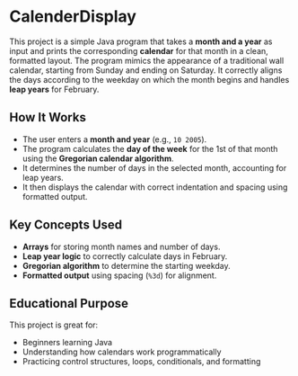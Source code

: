 # CalenderDisplay

This project is a simple Java program that takes a **month and a year** as input and prints the corresponding **calendar** for that month in a clean, formatted layout.
The program mimics the appearance of a traditional wall calendar, starting from Sunday and ending on Saturday. It correctly aligns the days according to the weekday on which the month begins and handles **leap years** for February.


## How It Works

- The user enters a **month and year** (e.g., `10 2005`).
- The program calculates the **day of the week** for the 1st of that month using the **Gregorian calendar algorithm**.
- It determines the number of days in the selected month, accounting for leap years.
- It then displays the calendar with correct indentation and spacing using formatted output.


## Key Concepts Used

- **Arrays** for storing month names and number of days.
- **Leap year logic** to correctly calculate days in February.
- **Gregorian algorithm** to determine the starting weekday.
- **Formatted output** using spacing (`%3d`) for alignment.


## Educational Purpose

This project is great for:

- Beginners learning Java
- Understanding how calendars work programmatically
- Practicing control structures, loops, conditionals, and formatting
